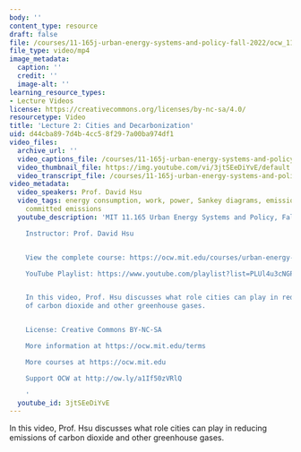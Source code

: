 ```yaml
---
body: ''
content_type: resource
draft: false
file: /courses/11-165j-urban-energy-systems-and-policy-fall-2022/ocw_11165_lecture02_2022sep10_360p_16_9.mp4
file_type: video/mp4
image_metadata:
  caption: ''
  credit: ''
  image-alt: ''
learning_resource_types:
- Lecture Videos
license: https://creativecommons.org/licenses/by-nc-sa/4.0/
resourcetype: Video
title: 'Lecture 2: Cities and Decarbonization'
uid: d44cba89-7d4b-4cc5-8f29-7a00ba974df1
video_files:
  archive_url: ''
  video_captions_file: /courses/11-165j-urban-energy-systems-and-policy-fall-2022/1j-DWg-M3NcSO9rqQ_YuurG2l-OZE0cuy_transcript.webvtt
  video_thumbnail_file: https://img.youtube.com/vi/3jtSEeDiYvE/default.jpg
  video_transcript_file: /courses/11-165j-urban-energy-systems-and-policy-fall-2022/1j-DWg-M3NcSO9rqQ_YuurG2l-OZE0cuy_transcript.pdf
video_metadata:
  video_speakers: Prof. David Hsu
  video_tags: energy consumption, work, power, Sankey diagrams, emissions intensity,
    committed emissions
  youtube_description: 'MIT 11.165 Urban Energy Systems and Policy, Fall 2022

    Instructor: Prof. David Hsu


    View the complete course: https://ocw.mit.edu/courses/urban-energy-systems-and-policy-fall-2022/

    YouTube Playlist: https://www.youtube.com/playlist?list=PLUl4u3cNGP63SEOB1q95TFs0hwyf1d7BG


    In this video, Prof. Hsu discusses what role cities can play in reducing emissions
    of carbon dioxide and other greenhouse gases.


    License: Creative Commons BY-NC-SA

    More information at https://ocw.mit.edu/terms

    More courses at https://ocw.mit.edu

    Support OCW at http://ow.ly/a1If50zVRlQ

    '
  youtube_id: 3jtSEeDiYvE
---
```

In this video, Prof. Hsu discusses what role cities can play in reducing emissions of carbon dioxide and other greenhouse gases.